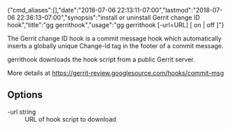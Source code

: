 {"cmd_aliases":[],"date":"2018-07-06 22:13:11-07:00","lastmod":"2018-07-06 22:36:13-07:00","synopsis":"install or uninstall Gerrit change ID hook","title":"gg gerrithook","usage":"gg gerrithook [-url=URL] [ on | off ]"}

The Gerrit change ID hook is a commit message hook which automatically
inserts a globally unique Change-Id tag in the footer of a commit
message.

gerrithook downloads the hook script from a public Gerrit server.

More details at https://gerrit-review.googlesource.com/hooks/commit-msg

## Options

<dl class="flag_list">
	<dt>-url string</dt>
	<dd>URL of hook script to download</dd>
</dl>
